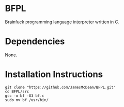 # BFPL
Brainfuck programming language interpreter written in C.

# Dependencies
None.

# Installation Instructions
```
git clone "https://github.com/JamesMcDean/BFPL.git"
cd BFPL/src
gcc -o bf -O3 bf.c
sudo mv bf /usr/bin/
```
